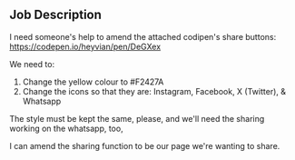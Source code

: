 ## Job Description

I need someone's help to amend the attached codipen's share buttons:
https://codepen.io/heyvian/pen/DeGXex

We need to:
1) Change the yellow colour to #F2427A
2) Change the icons so that they are: Instagram, Facebook, X (Twitter), & Whatsapp

The style must be kept the same, please, and we'll need the sharing working on the whatsapp, too,

I can amend the sharing function to be our page we're wanting to share. 